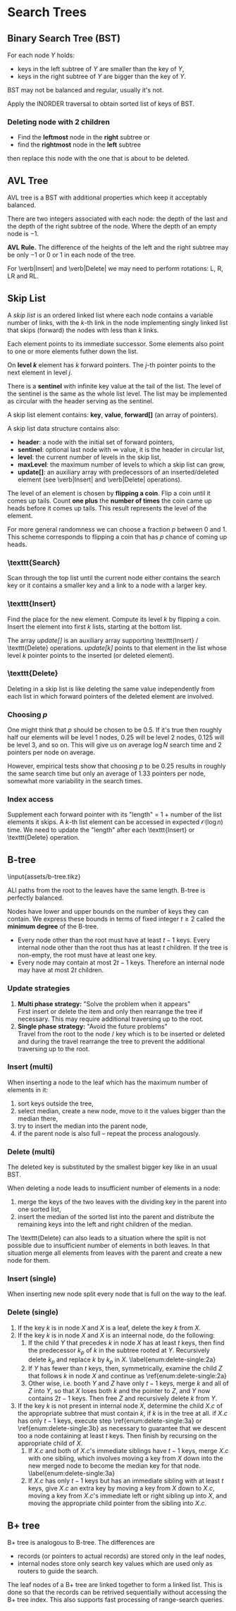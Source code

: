 # Search Trees

## Binary Search Tree (BST)

For each node $Y$ holds:

* keys in the left subtree of $Y$ are smaller than the key of $Y$,
* keys in the right subtree of $Y$ are bigger than the key of $Y$.

BST may not be balanced and regular, usually it's not.

Apply the INORDER traversal to obtain sorted list of keys of BST.

### Deleting node with 2 children

* Find the **leftmost** node in the **right** subtree or
* find the **rightmost** node in the **left** subtree

then replace this node with the one that is about to be deleted.

## AVL Tree

AVL tree is a BST with additional properties which keep it acceptably balanced.

There are two integers associated with each node: the depth of the last and the depth of the right subtree of the node. Where the depth of an empty node is $-1$.

**AVL Rule.** The difference of the heights of the left and the right subtree may be only $-1$ or 0 or 1 in each node of the tree.

For \verb|Insert| and \verb|Delete| we may need to perform rotations: L, R, LR and RL.

## Skip List

A *skip list* is an ordered linked list where each node contains a variable number of links, with the $k$-th link in the node implementing singly linked list that skips (forward) the nodes with less than $k$ links.

Each element points to its immediate successor. Some elements also point to one or more elements futher down the list.

On **level $k$** element has $k$ forward pointers. The $j$-th pointer points to the next element in level $j$.

There is a **sentinel** with infinite key value at the tail of the list. The level of the sentinel is the same as the whole list level. The list may be implemented as circular with the header serving as the sentinel.

A skip list element contains: **key**, **value**, **forward[]** (an array of pointers).

A skip list data structure contains also:

* **header**: a node with the initial set of forward pointers,
* **sentinel**: optional last node with $\infty$ value, it is the header in circular list,
* **level**: the current number of levels in the skip list,
* **maxLevel**: the maximum number of levels to which a skip list can grow,
* **update[]**: an auxiliary array with predecessors of an inserted/deleted element (see \verb|Insert| and \verb|Delete| operations).

The level of an element is chosen by **flipping a coin**. Flip a coin until it comes up tails. Count **one plus** the **number of times** the coin came up heads before it comes up tails. This result represents the level of the element.

For more general randomness we can choose a fraction $p$ between 0 and 1. This scheme corresponds to flipping a coin that has $p$ chance of coming up heads.

### \texttt{Search}

Scan through the top list until the current node either contains the search key or it contains a smaller key and a link to a node with a larger key.

### \texttt{Insert}

Find the place for the new element. Compute its level $k$ by flipping a coin. Insert the element into first $k$ lists, starting at the bottom list.

The array *update[]* is an auxiliary array supporting \texttt{Insert} / \texttt{Delete} operations. *update[k]* points to that element in the list whose level $k$ pointer points to the inserted (or deleted element).

### \texttt{Delete}

Deleting in a skip list is like deleting the same value independently from each list in which forward pointers of the deleted element are involved.

### Choosing $p$

One might think that $p$ should be chosen to be $0.5$. If it's true then roughly half our elements will be level 1 nodes, 0.25 will be level 2 nodes, 0.125 will be level 3, and so on. This will give us on average $\log N$ search time and 2 pointers per node on average.

However, empirical tests show that choosing $p$ to be 0.25 results in roughly the same search time but only an average of 1.33 pointers per node, somewhat more variability in the search times.

### Index access

Supplement each forward pointer with its "length" = 1 + number of the list elements it skips. A $k$-th list element can be accessed in expected $\mathcal{O}(\log n)$ time. We need to update the "length" after each \texttt{Insert} or \texttt{Delete} operation.

## B-tree

\input{assets/b-tree.tikz}

ALl paths from the root to the leaves have the same length. B-tree is perfectly balanced.

Nodes have lower and upper bounds on the number of keys they can contain. We express these bounds in terms of fixed integer $t \geq 2$ called the **minimum degree** of the B-tree.

* Every node other than the root must have at least $t - 1$ keys. Every internal node other than the root thus has at least $t$ children. If the tree is non-empty, the root must have at least one key.
* Every node may contain at most $2t - 1$ keys. Therefore an internal node may have at most $2t$ children.

### Update strategies

1. **Multi phase strategy:** "Solve the problem when it appears"  
    First insert or delete the item and only then rearrange the tree if necessary. This may require additional traversing up to the root.
2. **Single phase strategy:** "Avoid the future problems"  
    Travel from the root to the node / key which is to be inserted or deleted and during the travel rearrange the tree to prevent the additional traversing up to the root.

### Insert (multi)

When inserting a node to the leaf which has the maximum number of elements in it:

1. sort keys outside the tree,
2. select median, create a new node, move to it the values bigger than the median there,
3. try to insert the median into the parent node,
4. if the parent node is also full – repeat the process analogously.

### Delete (multi)

The deleted key is substituted by the smallest bigger key like in an usual BST.

When deleting a node leads to insufficient number of elements in a node:

1. merge the keys of the two leaves with the dividing key in the parent into one sorted list,
2. insert the median of the sorted list into the parent and distribute the remaining keys into the left and right children of the median.

The \texttt{Delete} can also leads to a situation where the split is not possible due to insufficient number of elements in both leaves. In that situation merge all elements from leaves with the parent and create a new node for them.

### Insert (single)

When inserting new node split every node that is full on the way to the leaf.

### Delete (single)

1. If the key $k$ is in node $X$ and $X$ is a leaf, delete the key $k$ from $X$.
2. If the key $k$ is in node $X$ and $X$ is an inteernal node, do the following:
    1. If the child $Y$ that precedes $k$ in node $X$ has at least $t$ keys, then find the predecessor $k_p$ of $k$ in the subtree rooted at $Y$. Recursively delete $k_p$ and replace $k$ by $k_p$ in $X$. \label{enum:delete-single:2a}
    2. If $Y$ has fewer than $t$ keys, then, symmetrically, examine the child $Z$ that follows $k$ in node $X$ and continue as \ref{enum:delete-single:2a}
    3. Other wise, i.e. booth $Y$ and $Z$ have only $t - 1$ keys, merge $k$ and all of $Z$ into $Y$, so that $X$ loses both $k$ and the pointer to $Z$, and $Y$ now contains $2t - 1$ keys. Then free $Z$ and recursively delete $k$ from $Y$.
3. If the key $k$ is not present in internal node $X$, determine the child $X.c$ of the appropriate subtree that must contain $k$, if $k$ is in the tree at all. if $X.c$ has only $t - 1$ keys, execute step \ref{enum:delete-single:3a} or \ref{enum:delete-single:3b} as necessary to guarantee that we descent too a node containing at least $t$ keys. Then finish by recursing on the appropriate child of $X$.
    1. If $X.c$ and both of $X.c$'s immediate siblings have $t - 1$ keys, merge $X.c$ with one sibling, which involves moving a key from $X$ down into the new merged node to become the median key for that node. \label{enum:delete-single:3a}
    2. If $X.c$ has only $t - 1$ keys but has an immediate sibling with at least $t$ keys, give $X.c$ an extra key by moving a key from $X$ down to $X.c$, moving a key from $X.c$'s immediate left or right sibling up into $X$, and moving the appropriate child pointer from the sibling into $X.c$.

## B+ tree

B+ tree is analogous to B-tree. The differences are

* records (or pointers to actual records) are stored only in the leaf nodes,
* internal nodes store only search key values which are used only as routers to guide the search.

The leaf nodes of a B+ tree are linked together to form a linked list. This is done so that the records can be retrived sequentially without accessing the B+ tree index. This also supports fast processing of range-search queries.
